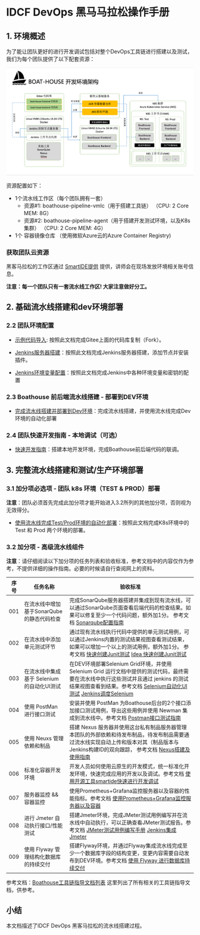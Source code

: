 # IDCF DevOps 黑马马拉松操作手册

## 1. 环境概述

为了能让团队更好的进行开发调试包括对整个DevOps工具链进行搭建以及测试，我们为每个团队提供了以下配套资源：

![Boathouse Environment](images/boathouse-env-architecture.png)

资源配置如下：

- 1个流水线工作区（每个团队拥有一套）
  - 资源#1: boathouse-pipeline-vmlc（用于搭建工具链） （CPU: 2 Core MEM: 8G）
  - 资源#2: boathouse-pipeline-agent（用于搭建开发测试环境，以及K8s集群） （CPU: 2 Core MEM: 4G）
- 1个 容器镜像仓库 （使用微软Azure云的Azure Container Registry)


### 获取团队云资源

黑客马拉松的工作区通过 [SmartIDE提供](http://dev.smartide.cn) 提供，讲师会在现场发放环境相关账号信息。

**注意：每一个团队只有一套流水线工作区! 大家注意做好分工。**

## 2. 基础流水线搭建和dev环境部署

### 2.2 团队环境配置

- [示例代码导入](version-control-config.md): 按照此文档完成Gitee上面的代码库复制（Fork）。

- [Jenkins服务器搭建](team-env-config.md)：按照此文档完成Jenkins服务器搭建，添加节点并安装插件。

- [Jenkins环境变量配置](team-pipeline-config.md)：按照此文档完成Jenkins中各种环境变量和密钥的配置

### 2.3 Boathouse 前后端流水线搭建 - 部署到DEV环境

- [完成流水线搭建并部署到Dev环境](team-dev-env-deploy.md)：完成流水线搭建，并使用流水线完成Dev环境的自动化部署

### 2.4 团队快速开发指南 - 本地调试（可选）

- [快速开发指南](dev-guide.md)：搭建本地开发环境，完成Boathouse前后端代码的联调。

## 3. 完整流水线搭建和测试/生产环境部署

### 3.1 加分项必选项 - 团队 k8s 环境（TEST & PROD）部署

**注意**：团队必须首先完成此加分项才能开始进入3.2所列的其他加分项，否则视为无效得分。

- [使用流水线完成Test/Prod环境的自动化部署](team-k8s-env-config.md)：按照此文档完成K8s环境中的 Test 和 Prod 两个环境的部署。

### 3.2 加分项 - 高级流水线组件

**注意**：请仔细阅读以下加分项的任务列表和验收标准，参考文档中的内容仅作为参考，不提供详细的操作指南。必要的时候请自行查阅网上的资料。

| 序号 | 任务名称 | 验收标准  |
| ------------ | --------- | --------- |
| 001 | 在流水线中增加基于SonarQube的静态代码检查 | 完成SonarQube服务器搭建并集成到现有流水线，可以通过SonarQube页面查看后端代码的检查结果。如果可以修复至少一个代码问题，额外加1分。 参考文档 [Sonarqube配置指南](../../quick-start/guide/sonarqube/Readme.md) |
| 002 | 在流水线中添加单元测试环节 | 通过现有流水线执行代码中提供的单元测试用例，可以通过Jenkins内置的测试结果视图查看测试结果，如果可以增加一个以上的测试用例，额外加1分。 参考文档 [快速创建Junit测试](../..//quick-start/guide/junit-testing/Readme.md) [Idea 快速创建Junit测试](../../quick-start/guide/junit-testing/Readme.md) |
| 003 | 在流水线中集成基于 Selenium 的自动化UI测试 | 在DEV环境部署Selenium Grid环境，并使用 Selenium Grid 运行文档中提供的测试代码，最终需要在流水线中执行这些测试并且通过 jenkins 的测试结果视图查看到结果。参考文档 [Selenium自动化UI测试](../../quick-start/guide/selenium-ui-testing/Readme.md) [Jenkins调度Selenium](../../quick-start/guide/selenium-for-jenkins/Readme.md) |
| 004 | 使用 PostMan 进行接口测试 | 安装并使用 PostMan 为Boathouse后台的2个接口添加接口测试用例，导出这些用例并使用 Newman 集成到流水线中。参考文档 [Postman接口测试指南](../../quick-start/guide/postman-api-testing/Readme.md)   |
| 005 | 使用 Neuxs 管理依赖和制品  | 搭建 Nexus 服务器并使用这台私有制品服务器管理本团队的外部依赖和待发布制品，待发布制品需要通过流水线实现自动上传和版本对其（制品版本与Jenkins构建ID的双向跟踪， 参考文档 [Nexus搭建及使用指南](../../quick-start/guide/nexus/readme.md) |
| 006 | 标准化容器开发环境 | 开发人员如何使用云原生的开发模式，统一标准化开发环境，快速完成应用的开发以及调试。参考文档 [使用开源工具smartide快速进行开发调试](../../quick-start/guide/smartide/Readme.md) |
| 007 | 服务器监控 && 容器监控 | 使用Prometheus+Grafana监控服务器以及容器的性能指标。参考文档 [使用Prometheus+Grafana监控服务器以及容器](../../quick-start/guide/prometheus-grafana/Readme.md) |
| 008 | 进行 Jmeter 自动执行接口/性能测试 | 搭建Jmeter环境，完成JMeter测试用例编写并在流水线中自动执行，可以正确查看JMeter测试报告。参考文档 [JMeter测试用例编写手册](../../quick-start/guide/jmeter-testing/Readme.md) [Jenkins集成Jmeter](../../quick-start/guide/jmeter-testing/jmeter-for-jenkins.md) |
| 009 | 使用 Flyway 管理结构化数据库的持续交付 | 搭建Flyway环境，并通过Flyway集成流水线完成至少一个数据库字段的结构变更，变更内容需要自动发布到DEV环境。参考文档 [使用 Flyway 进行数据库持续交付](../../quick-start/guide/java-flyway-db-pipeline/Readme.md) |

参考文档：[Boathouse工具链指导文档列表](../../../README.md?id=工具指导文档) 这里列出了所有相关的工具链指导文档，供参考。

## 小结

本文档描述了IDCF DevOps 黑客马拉松的流水线搭建过程。
